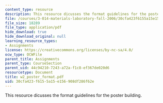```yaml
---
content_type: resource
description: This resource dicusses the format guidelines for the poster building.
file: /courses/3-014-materials-laboratory-fall-2006/30cfa423f6155a15e156908df286f62e_w2_poster_format.pdf
file_size: 18289
file_type: application/pdf
hide_download: true
hide_download_original: null
learning_resource_types:
- Assignments
license: https://creativecommons.org/licenses/by-nc-sa/4.0/
ocw_type: OCWFile
parent_title: Assignments
parent_type: CourseSection
parent_uid: 44c94210-7243-a72a-f1c8-ef367de020d6
resourcetype: Document
title: w2_poster_format.pdf
uid: 30cfa423-f615-5a15-e156-908df286f62e
---
```

This resource dicusses the format guidelines for the poster building.